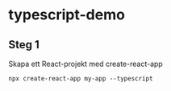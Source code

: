 # typescript-demo

## Steg 1

Skapa ett React-projekt med create-react-app

    npx create-react-app my-app --typescript